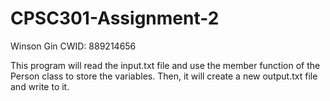 # CPSC301-Assignment-2
Winson Gin 
CWID: 889214656

This program will read the input.txt file and use the member function of the Person class to store the variables. Then, it will create a new output.txt file and write to it.
